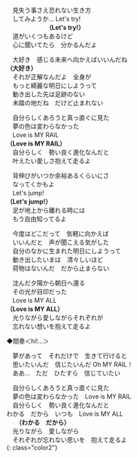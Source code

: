 　見失う事さえ恐れない生き方  
　してみようか…  Let's try!    
　　　　　　　**（Let's try!）**  
　道がいくつもあるけど  
　心に聞いてたら　分かるんだよ

　大好き　感じる未来へ向かえばいいんだね  
**（大好き）**  
　それが正解なんだよ　全身が  
　もっと綺麗な明日にしようって  
　動き出した先は足跡のない  
　未踏の地だね　だけど止まれない

　自分らしくあろうと真っ直ぐに見た  
　夢の色は変わらなかった  
　Love is MY RAIL  
**（Love is MY RAIL）**  
　自分らしく　勢い良く進化なんだと  
　叶えたい愛しさ抱えて走るよ

　背伸びがいつか余裕あるくらいにさ  
　なってくかもよ  
　Let's jump!  
**（Let's jump!）**  
　足が地上から離れる時には  
　もう自由知ってるよ

　今度はどこだって　気軽に向かえば  
　いいんだと　声が聞こえる気がした  
　自分のなかに生まれた明日にしようって  
　動き出したいまは　清々しいほど  
　荷物はないんだ　だから止まらない

　沈んだ夕陽から朝日へ還る  
　その光が目印だった  
　Love is MY ALL  
**（Love is MY ALL）**  
　光りながら愛しながらそれぞれが  
　忘れない想いを抱えて走るよ

◆間奏＜hi!…＞

　夢があって　それだけで　生きて行けると  
　思いたいんだ　信じたいんだ Oh MY RAIL！  
　ああ…　ただ　ひたすら　信じていたい

　自分らしくあろうと真っ直ぐに見た  
　夢の色は変わらなかった　Love is MY RAIL  
　自分らしく　勢い良く進化なんだと  
 わかる　だから　いつも　Love is MY ALL  
 　　**（わかる　だから）**  
　光りながら　愛しながら  
　それぞれが忘れない思いを　抱えて走るよ  
{: class="color2"}
